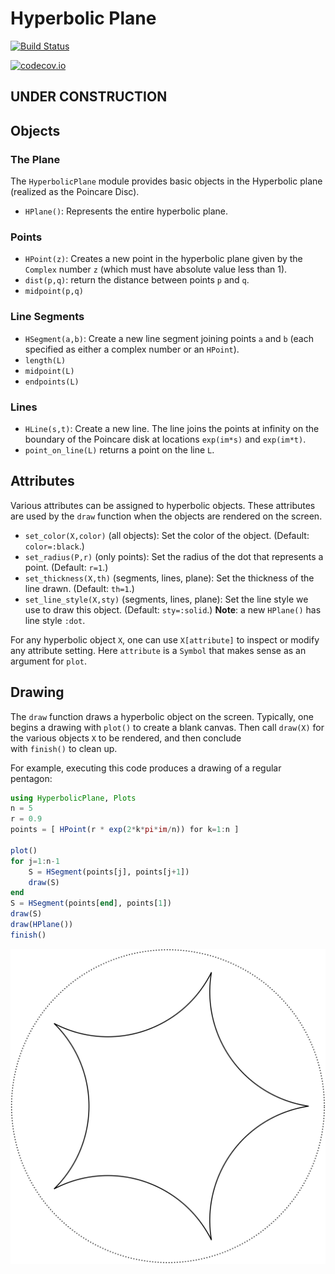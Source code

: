 # Hyperbolic Plane


[![Build Status](https://travis-ci.org/scheinerman/HyperbolicPlane.jl.svg?branch=master)](https://travis-ci.org/scheinerman/HyperbolicPlane.jl)


[![codecov.io](http://codecov.io/github/scheinerman/HyperbolicPlane.jl/coverage.svg?branch=master)](http://codecov.io/github/scheinerman/HyperbolicPlane.jl?branch=master)

## UNDER CONSTRUCTION

## Objects

### The Plane

The `HyperbolicPlane` module provides basic objects in the Hyperbolic
plane (realized as the Poincare Disc).

+ `HPlane()`: Represents the entire hyperbolic plane.

### Points

+ `HPoint(z)`: Creates a new point in the hyperbolic plane given by the
`Complex` number `z` (which must have absolute value less than 1).
+ `dist(p,q)`: return the distance between points `p` and `q`.
+ `midpoint(p,q)`

### Line Segments

+ `HSegment(a,b)`: Create a new line segment joining points `a` and `b`
(each specified as either a complex number or an `HPoint`).
+ `length(L)`
+ `midpoint(L)`
+ `endpoints(L)`

### Lines

+ `HLine(s,t)`: Create a new line. The line joins the points at infinity
on the boundary of the Poincare disk at locations `exp(im*s)` and `exp(im*t)`.
+ `point_on_line(L)` returns a point on the line `L`.


## Attributes

Various attributes can be assigned to hyperbolic objects. These attributes
are used by the `draw` function when the objects are rendered on the screen.

+ `set_color(X,color)` (all objects): Set the color of the object. (Default:
  `color=:black`.)
+ `set_radius(P,r)` (only points): Set the radius of the dot that
represents a point. (Default: `r=1`.)
+ `set_thickness(X,th)` (segments, lines, plane): Set the thickness
of the line drawn. (Default: `th=1`.)
+ `set_line_style(X,sty)` (segments, lines, plane): Set the line style
we use to draw this object. (Default: `sty=:solid`.) **Note**: a new
`HPlane()` has line style `:dot`.

For any hyperbolic object `X`, one can use `X[attribute]` to inspect or
modify any attribute setting. Here `attribute` is a `Symbol` that makes
sense as an argument for `plot`.

## Drawing

The `draw` function draws a hyperbolic object on the screen. Typically,
one begins a drawing with `plot()` to create a blank canvas. Then call
`draw(X)` for the various objects `X` to be rendered, and then conclude  
with `finish()` to clean up.

For example, executing this code produces a drawing of a regular
pentagon:
```julia
using HyperbolicPlane, Plots
n = 5
r = 0.9
points = [ HPoint(r * exp(2*k*pi*im/n)) for k=1:n ]

plot()
for j=1:n-1
    S = HSegment(points[j], points[j+1])
    draw(S)
end
S = HSegment(points[end], points[1])
draw(S)
draw(HPlane())
finish()
```

![pentagon.png](pentagon.png)
